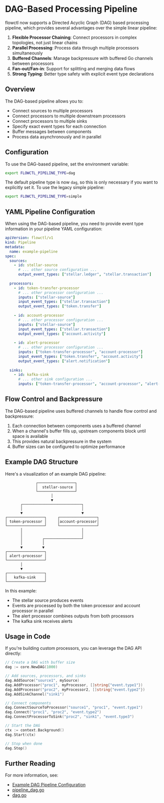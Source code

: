 # DAG-Based Processing Pipeline

flowctl now supports a Directed Acyclic Graph (DAG) based processing pipeline, which provides several advantages over the simple linear pipeline:

1. **Flexible Processor Chaining**: Connect processors in complex topologies, not just linear chains
2. **Parallel Processing**: Process data through multiple processors simultaneously
3. **Buffered Channels**: Manage backpressure with buffered Go channels between processors
4. **Fan-out/Fan-in**: Support for splitting and merging data flows
5. **Strong Typing**: Better type safety with explicit event type declarations

## Overview

The DAG-based pipeline allows you to:

- Connect sources to multiple processors
- Connect processors to multiple downstream processors
- Connect processors to multiple sinks
- Specify exact event types for each connection
- Buffer messages between components
- Process data asynchronously and in parallel

## Configuration

To use the DAG-based pipeline, set the environment variable:

```sh
export FLOWCTL_PIPELINE_TYPE=dag
```

The default pipeline type is now `dag`, so this is only necessary if you want to explicitly set it. To use the legacy simple pipeline:

```sh
export FLOWCTL_PIPELINE_TYPE=simple
```

## YAML Pipeline Configuration

When using the DAG-based pipeline, you need to provide event type information in your pipeline YAML configuration:

```yaml
apiVersion: flowctl/v1
kind: Pipeline
metadata:
  name: example-pipeline
spec:
  sources:
    - id: stellar-source
      # ... other source configuration ...
      output_event_types: ["stellar.ledger", "stellar.transaction"]
  
  processors:
    - id: token-transfer-processor
      # ... other processor configuration ...
      inputs: ["stellar-source"]
      input_event_types: ["stellar.transaction"]
      output_event_types: ["token.transfer"]
        
    - id: account-processor
      # ... other processor configuration ...
      inputs: ["stellar-source"]
      input_event_types: ["stellar.transaction"]
      output_event_types: ["account.activity"]
        
    - id: alert-processor
      # ... other processor configuration ...
      inputs: ["token-transfer-processor", "account-processor"]
      input_event_types: ["token.transfer", "account.activity"]
      output_event_types: ["alert.notification"]
  
  sinks:
    - id: kafka-sink
      # ... other sink configuration ...
      inputs: ["token-transfer-processor", "account-processor", "alert-processor"]
```

## Flow Control and Backpressure

The DAG-based pipeline uses buffered channels to handle flow control and backpressure:

1. Each connection between components uses a buffered channel
2. When a channel's buffer fills up, upstream components block until space is available
3. This provides natural backpressure in the system
4. Buffer sizes can be configured to optimize performance

## Example DAG Structure

Here's a visualization of an example DAG pipeline:

```
              ┌─────────────────┐
              │  stellar-source │
              └─────────────────┘
                     │
                     ▼
       ┌───────────────────────────┐
       │                           │
       ▼                           ▼
┌─────────────────┐     ┌─────────────────┐
│ token-processor │     │account-processor│
└─────────────────┘     └─────────────────┘
       │                           │
       │                           │
       │         ┌─────────────────┘
       │         │
       ▼         ▼
┌─────────────────┐
│ alert-processor │
└─────────────────┘
       │
       ▼
┌─────────────────┐
│   kafka-sink    │
└─────────────────┘
```

In this example:
- The stellar source produces events
- Events are processed by both the token processor and account processor in parallel
- The alert processor combines outputs from both processors
- The kafka sink receives alerts

## Usage in Code

If you're building custom processors, you can leverage the DAG API directly:

```go
// Create a DAG with buffer size
dag := core.NewDAG(1000)

// Add sources, processors, and sinks
dag.AddSource("source1", mySource)
dag.AddProcessor("proc1", myProcessor, []string{"event.type1"})
dag.AddProcessor("proc2", myProcessor2, []string{"event.type2"})
dag.AddSinkChannel("sink1")

// Connect components
dag.ConnectSourceToProcessor("source1", "proc1", "event.type1")
dag.Connect("proc1", "proc2", "event.type2")
dag.ConnectProcessorToSink("proc2", "sink1", "event.type3")

// Start the DAG
ctx := context.Background()
dag.Start(ctx)

// Stop when done
dag.Stop()
```

## Further Reading

For more information, see:
- [Example DAG Pipeline Configuration](../examples/dag-pipeline.yaml)
- [pipeline_dag.go](../internal/core/pipeline_dag.go)
- [dag.go](../internal/core/dag.go)